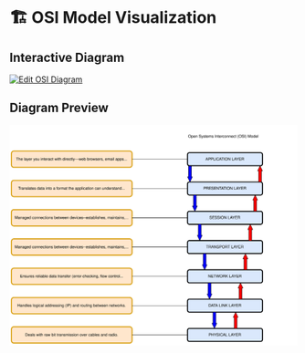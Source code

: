 # 🏗️ OSI Model Visualization

## Interactive Diagram
[![Edit OSI Diagram](https://img.shields.io/badge/Edit_Online-diagrams.net-important?logo=diagramsdotnet)](https://app.diagrams.net/?title=OSI_Model#Uhttps%3A%2F%2Fhttps://raw.githubusercontent.com/ethanfs20/ccna-notes/8a64703f096e514ded16af0921a803b421fc1549/OSI.drawio.svg)

## Diagram Preview
<div align="center">
  <img src="OSI.drawio.svg" alt="OSI Layers" width="600">
</div>
